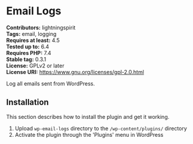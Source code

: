 # Email Logs #

**Contributors:** lightningspirit\
**Tags:** email, logging\
**Requires at least:** 4.5\
**Tested up to:** 6.4\
**Requires PHP:** 7.4\
**Stable tag:** 0.3.1\
**License:** GPLv2 or later\
**License URI:** https://www.gnu.org/licenses/gpl-2.0.html

Log all emails sent from WordPress.

## Installation ##

This section describes how to install the plugin and get it working.

1. Upload `wp-email-logs` directory to the `/wp-content/plugins/` directory
1. Activate the plugin through the 'Plugins' menu in WordPress
